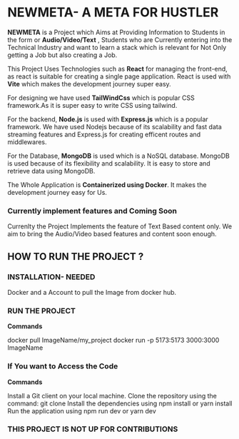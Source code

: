 # NEWMETA- A META FOR HUSTLER

**NEWMETA** is a Project which Aims at Providing Information to Students in the form or __Audio/Video/Text__ , Students who are Currently entering into the Technical Industry and want to learn a stack which is relevant for Not Only getting a Job but also creating a Job. 

This Project Uses Technologies such as **React** for managing the front-end, as react is suitable for creating a single page application. React is used with **Vite** which makes the development journey super easy.

For designing we have used **TailWindCss** which is popular CSS framework.As it is super easy to write CSS using tailwind.

For the backend, **Node.js** is used with **Express.js** which is a popular framework. We have used Nodejs because of its scalability and fast data streaming features and Express.js for creating efficent routes and middlewares.

For the Database, **MongoDB** is used which is a NoSQL database. MongoDB is used because of its flexibility and scalability. It is easy to store and retrieve data using MongoDB.

The Whole Application is **Containerized using Docker**. It makes the development journey easy for Us.
### Currently implement features and Coming Soon

Currenlty the Project Implements the feature of Text Based content only. We aim to bring the Audio/Video based features and content soon enough.




## HOW TO RUN THE PROJECT ?

### INSTALLATION- NEEDED

Docker and a Account to pull the Image from docker hub.
 

### RUN THE PROJECT

__Commands__

docker pull ImageName/my_project
docker run -p 5173:5173 3000:3000 ImageName

### If You want to Access the Code

__Commands__

Install a Git client on your local machine.
Clone the repository using the command: git clone
Install the dependencies using npm install or yarn install
Run the application using npm run dev or yarn dev



### THIS PROJECT IS NOT UP FOR CONTRIBUTIONS

